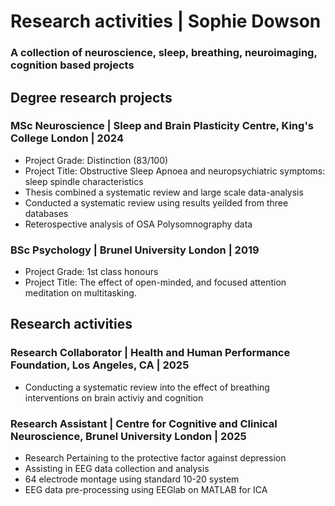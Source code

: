 # Research activities | Sophie Dowson
### A collection of neuroscience, sleep, breathing, neuroimaging, cognition based projects 

## Degree research projects
### MSc Neuroscience | Sleep and Brain Plasticity Centre, King's College London | 2024
- Project Grade: Distinction (83/100)
- Project Title: Obstructive Sleep Apnoea and neuropsychiatric symptoms: sleep spindle characteristics
- Thesis combined a systematic review and large scale data-analysis 
- Conducted a systematic review using results yeilded from three databases
- Reterospective analysis of OSA Polysomnography data
  
### BSc Psychology | Brunel University London | 2019
- Project Grade: 1st class honours
- Project Title: The effect of open-minded, and focused attention meditation on multitasking.

## Research activities
### Research Collaborator | Health and Human Performance Foundation, Los Angeles, CA | 2025
- Conducting a systematic review into the effect of breathing interventions on brain activiy and cognition
  
### Research Assistant | Centre for Cognitive and Clinical Neuroscience, Brunel University London | 2025
- Research Pertaining to the protective factor against depression
- Assisting in EEG data collection and analysis
- 64 electrode montage using standard 10-20 system
- EEG data pre-processing using EEGlab on MATLAB for ICA
